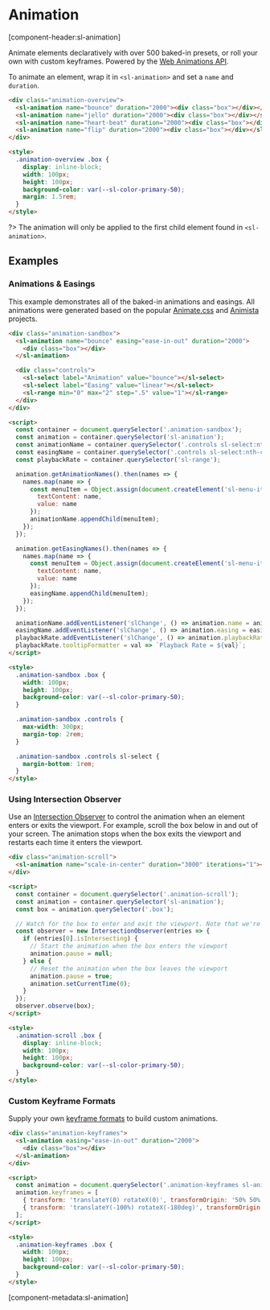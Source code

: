 # Animation

[component-header:sl-animation]

Animate elements declaratively with over 500 baked-in presets, or roll your own with custom keyframes. Powered by the [Web Animations API](https://developer.mozilla.org/en-US/docs/Web/API/Web_Animations_API).

To animate an element, wrap it in `<sl-animation>` and set a `name` and `duration`.

```html preview
<div class="animation-overview">
  <sl-animation name="bounce" duration="2000"><div class="box"></div></sl-animation>
  <sl-animation name="jello" duration="2000"><div class="box"></div></sl-animation>
  <sl-animation name="heart-beat" duration="2000"><div class="box"></div></sl-animation>
  <sl-animation name="flip" duration="2000"><div class="box"></div></sl-animation>
</div>

<style>
  .animation-overview .box {
    display: inline-block;
    width: 100px;
    height: 100px;
    background-color: var(--sl-color-primary-50);
    margin: 1.5rem;
  }
</style>
```

?> The animation will only be applied to the first child element found in `<sl-animation>`.

## Examples

### Animations & Easings

This example demonstrates all of the baked-in animations and easings. All animations were generated based on the popular [Animate.css](https://animate.style/) and [Animista](https://animista.net/) projects.

```html preview
<div class="animation-sandbox">
  <sl-animation name="bounce" easing="ease-in-out" duration="2000">
    <div class="box"></div>
  </sl-animation>

  <div class="controls">
    <sl-select label="Animation" value="bounce"></sl-select>
    <sl-select label="Easing" value="linear"></sl-select>
    <sl-range min="0" max="2" step=".5" value="1"></sl-range>
  </div>
</div>

<script>
  const container = document.querySelector('.animation-sandbox');
  const animation = container.querySelector('sl-animation');
  const animationName = container.querySelector('.controls sl-select:nth-child(1)');
  const easingName = container.querySelector('.controls sl-select:nth-child(2)');
  const playbackRate = container.querySelector('sl-range');

  animation.getAnimationNames().then(names => {
    names.map(name => {
      const menuItem = Object.assign(document.createElement('sl-menu-item'), {
        textContent: name,
        value: name
      });
      animationName.appendChild(menuItem);
    });
  });

  animation.getEasingNames().then(names => {
    names.map(name => {
      const menuItem = Object.assign(document.createElement('sl-menu-item'), {
        textContent: name,
        value: name
      });
      easingName.appendChild(menuItem);
    });
  });  

  animationName.addEventListener('slChange', () => animation.name = animationName.value);
  easingName.addEventListener('slChange', () => animation.easing = easingName.value);
  playbackRate.addEventListener('slChange', () => animation.playbackRate = playbackRate.value);
  playbackRate.tooltipFormatter = val => `Playback Rate = ${val}`;
</script>

<style>
  .animation-sandbox .box {
    width: 100px;
    height: 100px;
    background-color: var(--sl-color-primary-50);
  }

  .animation-sandbox .controls {
    max-width: 300px;
    margin-top: 2rem;
  }

  .animation-sandbox .controls sl-select {
    margin-bottom: 1rem;
  }
</style>
```

### Using Intersection Observer

Use an [Intersection Observer](https://developer.mozilla.org/en-US/docs/Web/API/Intersection_Observer_API) to control the animation when an element enters or exits the viewport. For example, scroll the box below in and out of your screen. The animation stops when the box exits the viewport and restarts each time it enters the viewport.

```html preview
<div class="animation-scroll">
  <sl-animation name="scale-in-center" duration="3000" iterations="1"><div class="box"></div></sl-animation>
</div>

<script>
  const container = document.querySelector('.animation-scroll');
  const animation = container.querySelector('sl-animation');
  const box = animation.querySelector('.box');

  // Watch for the box to enter and exit the viewport. Note that we're observing the box, not the animation element!
  const observer = new IntersectionObserver(entries => {
    if (entries[0].isIntersecting) {
      // Start the animation when the box enters the viewport
      animation.pause = null;
    } else {
      // Reset the animation when the box leaves the viewport
      animation.pause = true;
      animation.setCurrentTime(0);
    }
  });
  observer.observe(box);
</script>

<style>
  .animation-scroll .box {
    display: inline-block;
    width: 100px;
    height: 100px;
    background-color: var(--sl-color-primary-50);
  }  
</style>
```

### Custom Keyframe Formats

Supply your own [keyframe formats](https://developer.mozilla.org/en-US/docs/Web/API/Web_Animations_API/Keyframe_Formats) to build custom animations.

```html preview
<div class="animation-keyframes">
  <sl-animation easing="ease-in-out" duration="2000">
    <div class="box"></div>
  </sl-animation>
</div>

<script>
  const animation = document.querySelector('.animation-keyframes sl-animation');
  animation.keyframes = [
    { transform: 'translateY(0) rotateX(0)', transformOrigin: '50% 50%' }, 
    { transform: 'translateY(-100%) rotateX(-180deg)', transformOrigin: '50% 100%' },
  ];
</script>

<style>
  .animation-keyframes .box {
    width: 100px;
    height: 100px;
    background-color: var(--sl-color-primary-50);
  }
</style>
```

[component-metadata:sl-animation]
